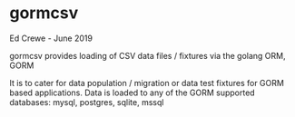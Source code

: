 # gormcsv

Ed Crewe - June 2019

gormcsv provides loading of CSV data files / fixtures via the golang ORM, GORM

It is to cater for data population / migration or data test fixtures for GORM based applications.
Data is loaded to any of the GORM supported databases: mysql, postgres, sqlite, mssql